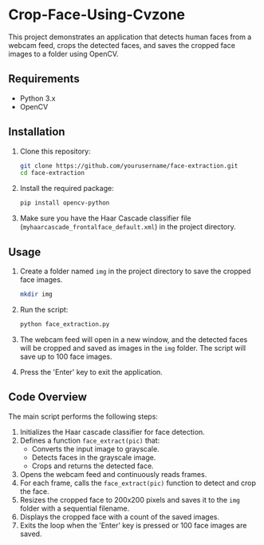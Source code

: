 # Crop-Face-Using-Cvzone
This project demonstrates an application that detects human faces from a webcam feed, crops the detected faces, and saves the cropped face images to a folder using OpenCV.

## Requirements

- Python 3.x
- OpenCV

## Installation

1. Clone this repository:

    ```bash
    git clone https://github.com/yourusername/face-extraction.git
    cd face-extraction
    ```

2. Install the required package:

    ```bash
    pip install opencv-python
    ```

3. Make sure you have the Haar Cascade classifier file (`myhaarcascade_frontalface_default.xml`) in the project directory.

## Usage

1. Create a folder named `img` in the project directory to save the cropped face images.

    ```bash
    mkdir img
    ```

2. Run the script:

    ```bash
    python face_extraction.py
    ```

3. The webcam feed will open in a new window, and the detected faces will be cropped and saved as images in the `img` folder. The script will save up to 100 face images.

4. Press the 'Enter' key to exit the application.

## Code Overview

The main script performs the following steps:

1. Initializes the Haar cascade classifier for face detection.
2. Defines a function `face_extract(pic)` that:
    - Converts the input image to grayscale.
    - Detects faces in the grayscale image.
    - Crops and returns the detected face.
3. Opens the webcam feed and continuously reads frames.
4. For each frame, calls the `face_extract(pic)` function to detect and crop the face.
5. Resizes the cropped face to 200x200 pixels and saves it to the `img` folder with a sequential filename.
6. Displays the cropped face with a count of the saved images.
7. Exits the loop when the 'Enter' key is pressed or 100 face images are saved.


